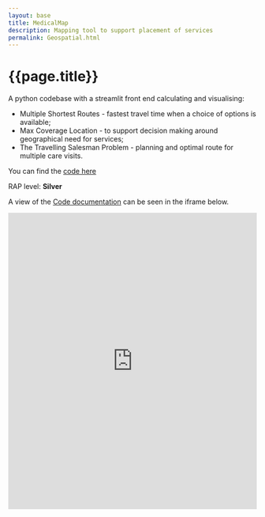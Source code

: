 ```yaml
---
layout: base 
title: MedicalMap
description: Mapping tool to support placement of services
permalink: Geospatial.html
---
```


# {{page.title}}

A python codebase with a streamlit front end calculating and visualising:
- Multiple Shortest Routes - fastest travel time when a choice of options is available; 
- Max Coverage Location - to support decision making around geographical need for services; 
- The Travelling Salesman Problem - planning and optimal route for multiple care visits.

You can find the [code here](https://github.com/nhs-pycom/nhs_time_of_travel)

RAP level: **Silver**

A view of the [Code documentation](https://nhs-pycom.github.io/nhs_time_of_travel/) can be seen in the iframe below.

<iframe src="https://nhs-pycom.github.io/nhs_time_of_travel/" width="100%" height="600" frameborder="0" scrolling="yes"></iframe>